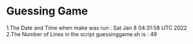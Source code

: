  # Guessing Game 
1.The Date and Time when make was run :
Sat Jan  8 04:31:58 UTC 2022
2.The Number of Lines in the script guessinggame.sh is : 
49
